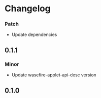 # Changelog

### Patch

- Update dependencies

## 0.1.1

### Minor

- Update wasefire-applet-api-desc version

## 0.1.0

<!-- Update PR number to skip CHANGELOG.md test: #0 -->
